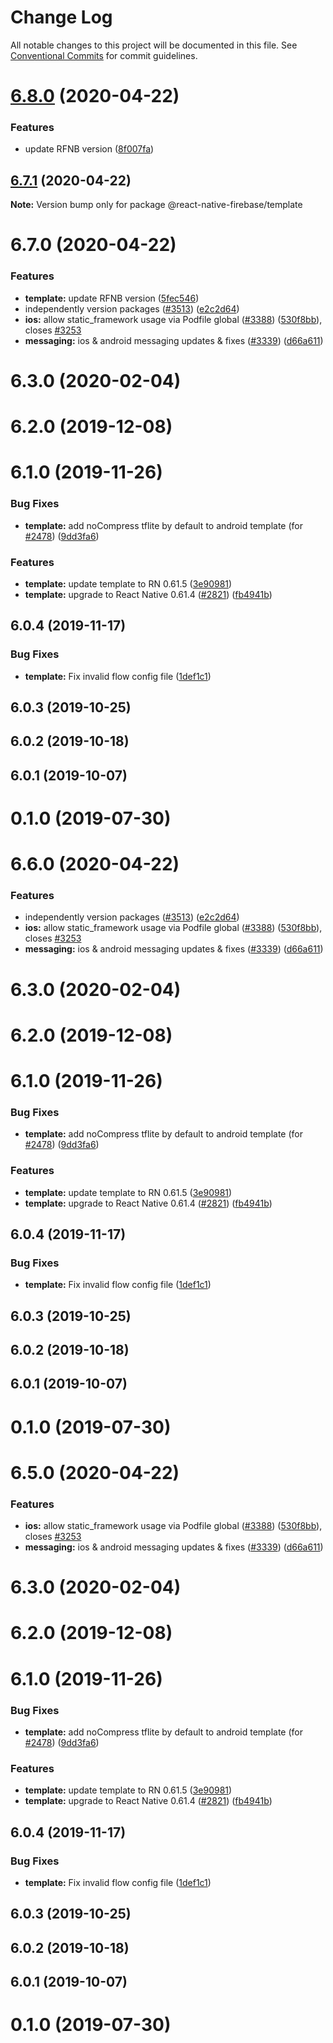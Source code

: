 # Change Log

All notable changes to this project will be documented in this file.
See [Conventional Commits](https://conventionalcommits.org) for commit guidelines.

# [6.8.0](https://github.com/invertase/react-native-firebase/tree/master/packages/template/compare/@react-native-firebase/template@6.7.1...@react-native-firebase/template@6.8.0) (2020-04-22)


### Features

* update RFNB version ([8f007fa](https://github.com/invertase/react-native-firebase/tree/master/packages/template/commit/8f007fa97aa8025520098a234118a15293eb1c55))





## [6.7.1](https://github.com/invertase/react-native-firebase/tree/master/packages/template/compare/@react-native-firebase/template@6.7.0...@react-native-firebase/template@6.7.1) (2020-04-22)

**Note:** Version bump only for package @react-native-firebase/template





# 6.7.0 (2020-04-22)


### Features

* **template:** update RFNB version ([5fec546](https://github.com/invertase/react-native-firebase/tree/master/packages/template/commit/5fec546bb8ecf599e06460d1744f16716fed188e))
* independently version packages ([#3513](https://github.com/invertase/react-native-firebase/tree/master/packages/template/issues/3513)) ([e2c2d64](https://github.com/invertase/react-native-firebase/tree/master/packages/template/commit/e2c2d64d2266cbdd14d4dcfefa64a08263f0af85))
* **ios:** allow static_framework usage via Podfile global ([#3388](https://github.com/invertase/react-native-firebase/tree/master/packages/template/issues/3388)) ([530f8bb](https://github.com/invertase/react-native-firebase/tree/master/packages/template/commit/530f8bbb51f89f106854dbf1df5ec80211e2cf8b)), closes [#3253](https://github.com/invertase/react-native-firebase/tree/master/packages/template/issues/3253)
* **messaging:** ios & android messaging updates & fixes ([#3339](https://github.com/invertase/react-native-firebase/tree/master/packages/template/issues/3339)) ([d66a611](https://github.com/invertase/react-native-firebase/tree/master/packages/template/commit/d66a6118f82005087f53b86571990fc071402153))



# 6.3.0 (2020-02-04)



# 6.2.0 (2019-12-08)



# 6.1.0 (2019-11-26)


### Bug Fixes

* **template:** add noCompress tflite by default to android template (for [#2478](https://github.com/invertase/react-native-firebase/tree/master/packages/template/issues/2478)) ([9dd3fa6](https://github.com/invertase/react-native-firebase/tree/master/packages/template/commit/9dd3fa68c30b8b2f687bae4d9e81f438311ae739))


### Features

* **template:** update template to RN 0.61.5 ([3e90981](https://github.com/invertase/react-native-firebase/tree/master/packages/template/commit/3e909813fb1b14a3baeb3468cb5e78ea86503f60))
* **template:** upgrade to React Native 0.61.4 ([#2821](https://github.com/invertase/react-native-firebase/tree/master/packages/template/issues/2821)) ([fb4941b](https://github.com/invertase/react-native-firebase/tree/master/packages/template/commit/fb4941b6e5dc6b3101eeaa2c1c429300a3e05da7))



## 6.0.4 (2019-11-17)


### Bug Fixes

* **template:** Fix invalid flow config file ([1def1c1](https://github.com/invertase/react-native-firebase/tree/master/packages/template/commit/1def1c1ce5ee320e7ff8d490e9e711281f5abdda))



## 6.0.3 (2019-10-25)



## 6.0.2 (2019-10-18)



## 6.0.1 (2019-10-07)



# 0.1.0 (2019-07-30)





# 6.6.0 (2020-04-22)


### Features

* independently version packages ([#3513](https://github.com/invertase/react-native-firebase/tree/master/packages/template/issues/3513)) ([e2c2d64](https://github.com/invertase/react-native-firebase/tree/master/packages/template/commit/e2c2d64d2266cbdd14d4dcfefa64a08263f0af85))
* **ios:** allow static_framework usage via Podfile global ([#3388](https://github.com/invertase/react-native-firebase/tree/master/packages/template/issues/3388)) ([530f8bb](https://github.com/invertase/react-native-firebase/tree/master/packages/template/commit/530f8bbb51f89f106854dbf1df5ec80211e2cf8b)), closes [#3253](https://github.com/invertase/react-native-firebase/tree/master/packages/template/issues/3253)
* **messaging:** ios & android messaging updates & fixes ([#3339](https://github.com/invertase/react-native-firebase/tree/master/packages/template/issues/3339)) ([d66a611](https://github.com/invertase/react-native-firebase/tree/master/packages/template/commit/d66a6118f82005087f53b86571990fc071402153))



# 6.3.0 (2020-02-04)



# 6.2.0 (2019-12-08)



# 6.1.0 (2019-11-26)


### Bug Fixes

* **template:** add noCompress tflite by default to android template (for [#2478](https://github.com/invertase/react-native-firebase/tree/master/packages/template/issues/2478)) ([9dd3fa6](https://github.com/invertase/react-native-firebase/tree/master/packages/template/commit/9dd3fa68c30b8b2f687bae4d9e81f438311ae739))


### Features

* **template:** update template to RN 0.61.5 ([3e90981](https://github.com/invertase/react-native-firebase/tree/master/packages/template/commit/3e909813fb1b14a3baeb3468cb5e78ea86503f60))
* **template:** upgrade to React Native 0.61.4 ([#2821](https://github.com/invertase/react-native-firebase/tree/master/packages/template/issues/2821)) ([fb4941b](https://github.com/invertase/react-native-firebase/tree/master/packages/template/commit/fb4941b6e5dc6b3101eeaa2c1c429300a3e05da7))



## 6.0.4 (2019-11-17)


### Bug Fixes

* **template:** Fix invalid flow config file ([1def1c1](https://github.com/invertase/react-native-firebase/tree/master/packages/template/commit/1def1c1ce5ee320e7ff8d490e9e711281f5abdda))



## 6.0.3 (2019-10-25)



## 6.0.2 (2019-10-18)



## 6.0.1 (2019-10-07)



# 0.1.0 (2019-07-30)





# 6.5.0 (2020-04-22)


### Features

* **ios:** allow static_framework usage via Podfile global ([#3388](https://github.com/invertase/react-native-firebase/tree/master/packages/template/issues/3388)) ([530f8bb](https://github.com/invertase/react-native-firebase/tree/master/packages/template/commit/530f8bbb51f89f106854dbf1df5ec80211e2cf8b)), closes [#3253](https://github.com/invertase/react-native-firebase/tree/master/packages/template/issues/3253)
* **messaging:** ios & android messaging updates & fixes ([#3339](https://github.com/invertase/react-native-firebase/tree/master/packages/template/issues/3339)) ([d66a611](https://github.com/invertase/react-native-firebase/tree/master/packages/template/commit/d66a6118f82005087f53b86571990fc071402153))



# 6.3.0 (2020-02-04)



# 6.2.0 (2019-12-08)



# 6.1.0 (2019-11-26)


### Bug Fixes

* **template:** add noCompress tflite by default to android template (for [#2478](https://github.com/invertase/react-native-firebase/tree/master/packages/template/issues/2478)) ([9dd3fa6](https://github.com/invertase/react-native-firebase/tree/master/packages/template/commit/9dd3fa68c30b8b2f687bae4d9e81f438311ae739))


### Features

* **template:** update template to RN 0.61.5 ([3e90981](https://github.com/invertase/react-native-firebase/tree/master/packages/template/commit/3e909813fb1b14a3baeb3468cb5e78ea86503f60))
* **template:** upgrade to React Native 0.61.4 ([#2821](https://github.com/invertase/react-native-firebase/tree/master/packages/template/issues/2821)) ([fb4941b](https://github.com/invertase/react-native-firebase/tree/master/packages/template/commit/fb4941b6e5dc6b3101eeaa2c1c429300a3e05da7))



## 6.0.4 (2019-11-17)


### Bug Fixes

* **template:** Fix invalid flow config file ([1def1c1](https://github.com/invertase/react-native-firebase/tree/master/packages/template/commit/1def1c1ce5ee320e7ff8d490e9e711281f5abdda))



## 6.0.3 (2019-10-25)



## 6.0.2 (2019-10-18)



## 6.0.1 (2019-10-07)



# 0.1.0 (2019-07-30)
